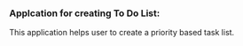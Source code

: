 ### Applcation for creating To Do List:
This application helps user to create a priority based task list. 